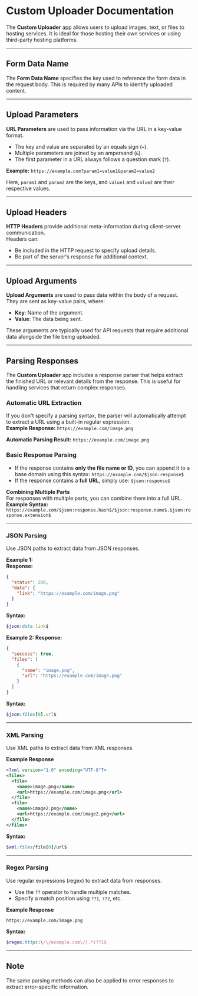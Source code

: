 # Custom Uploader Documentation

The **Custom Uploader** app allows users to upload images, text, or files to hosting services. It is ideal for those hosting their own services or using third-party hosting platforms.

---

## **Form Data Name**
The **Form Data Name** specifies the key used to reference the form data in the request body. This is required by many APIs to identify uploaded content.

---

## **Upload Parameters**
**URL Parameters** are used to pass information via the URL in a key-value format.  
- The key and value are separated by an equals sign (`=`).  
- Multiple parameters are joined by an ampersand (`&`).  
- The first parameter in a URL always follows a question mark (`?`).

**Example:**
``https://example.com?param1=value1&param2=value2``

Here, `param1` and `param2` are the keys, and `value1` and `value2` are their respective values.

---

## **Upload Headers**
**HTTP Headers** provide additional meta-information during client-server communication.  
Headers can:
- Be included in the HTTP request to specify upload details.
- Be part of the server's response for additional context.

---

## **Upload Arguments**
**Upload Arguments** are used to pass data within the body of a request.  
They are sent as key-value pairs, where:
- **Key**: Name of the argument.
- **Value**: The data being sent.

These arguments are typically used for API requests that require additional data alongside the file being uploaded.

---

## **Parsing Responses**
The **Custom Uploader** app includes a response parser that helps extract the finished URL or relevant details from the response. This is useful for handling services that return complex responses.

### **Automatic URL Extraction**
If you don't specify a parsing syntax, the parser will automatically attempt to extract a URL using a built-in regular expression.  
**Example Response:**
``https://example.com/image.png``

**Automatic Parsing Result:**
``https://example.com/image.png``

### **Basic Response Parsing**
- If the response contains **only the file name or ID**, you can append it to a base domain using this syntax: ``https://example.com/$json:response$``
- If the response contains a **full URL**, simply use: ``$json:response$``

**Combining Multiple Parts**  
For responses with multiple parts, you can combine them into a full URL.  
**Example Syntax:**
``https://example.com/$json:response.hash$/$json:response.name$.$json:response.extension$``


---

### **JSON Parsing**
Use JSON paths to extract data from JSON responses.

**Example 1:**  
**Response:**
```json
{
  "status": 200,
  "data": {
    "link": "https://example.com/image.png"
  }
}
```
**Syntax:**
```ruby
$json:data.link$
```

**Example 2:**
**Response:**
```json
{
  "success": true,
  "files": [
    {
      "name": "image.png",
      "url": "https://example.com/image.png"
    }
  ]
}
```
**Syntax:**
```ruby
$json:files[0].url$
```

---

### XML Parsing
Use XML paths to extract data from XML responses.

**Example Response**
```xml
<?xml version="1.0" encoding="UTF-8"?>
<files>
  <file>
    <name>image.png</name>
    <url>https://example.com/image.png</url>
  </file>
  <file>
    <name>image2.png</name>
    <url>https://example.com/image2.png</url>
  </file>
</files>
```
**Syntax:**
```ruby
$xml:files/file[0]/url$
```

---

### Regex Parsing
Use regular expressions (regex) to extract data from responses.
  - Use the `??` operator to handle multiple matches.
  - Specify a match position using `??1`, `??2`, etc.

**Example Response**
```arduino
https://example.com/image.png
```
**Syntax:**
```ruby
$regex:https:\/\/example.com\/(.*)??1$
```

---

## Note
The same parsing methods can also be applied to error responses to extract error-specific information.
